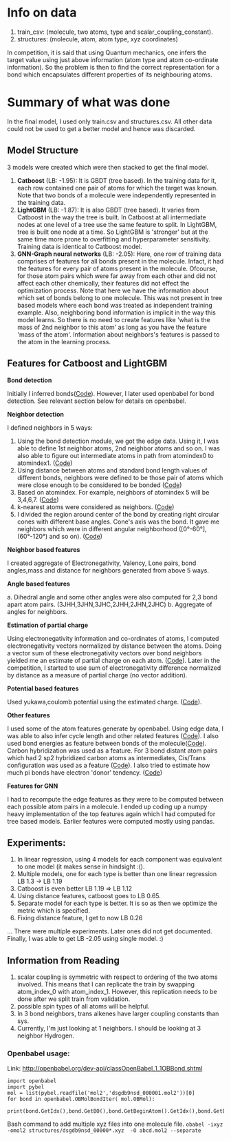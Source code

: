 # Info on data
1. train_csv: (molecule, two atoms, type and scalar_coupling_constant).
2. structures: (molecule, atom, atom type, xyz coordinates)

In competition, it is said that using Quantum mechanics, one infers the target value using just above information (atom type and atom co-ordinate information). So the problem is then to find the
correct representation for a bond which encapsulates different properties of its neighbouring atoms.

# Summary of what was done
In the final model, I used only train.csv and structures.csv. All other data could not be used to get a better model and hence was discarded.

## Model Structure
3 models were created which were then stacked to get the final model.
1. **Catboost** (LB: -1.95): It is GBDT (tree based). In the training data for it, each row contained one pair of atoms for which the target was known. Note that two bonds of a molecule were independently represented in the training data.
2. **LightGBM** (LB: -1.87): It is also GBDT (tree based). It varies from Catboost in the way the tree is built. In Catboost at all intermediate nodes at one level of a tree use the same feature to split. In LightGBM, tree is built one node at a time. So LightGBM is 'stronger' but at the same time more prone to overfitting and hyperparameter sensitivity. Training data is identical to Catboost model.
3. **GNN-Graph neural networks** (LB: -2.05): Here, one row of training data comprises of features for all bonds present in the molecule. Infact, it had the features for every pair of atoms present in the molecule. Ofcourse, for those atom pairs which were far away from each other and did not affect each other chemically, their features did not effect the optimization process. Note that here we have the information about which set of bonds belong to one molecule. This was not present in tree based models where each bond was treated as independent training example. Also, neighboring bond information is implicit in the way this model learns. So there is no need to create features like 'what is the mass of 2nd neighbor to this atom' as long as you have the feature 'mass of the atom'. Information about neighbors's features is passed to the atom in the learning process.

## Features for Catboost and LightGBM
**Bond detection**

Initially I inferred bonds([Code](find_edges.py)). However, I later used openbabel for bond detection. See relevant section below for details on openbabel.

**Neighbor detection**

I defined neighbors in 5 ways:
1. Using the bond detection module, we got the edge data. Using it, I was able to define 1st neighbor atoms, 2nd neighbor atoms and so on. I was also able to figure out intermediate atoms in path from atomindex0 to atomindex1. ([Code](compute_intermediate_atoms.py#L121))
2. Using distance between atoms and standard bond length values of different bonds, neighbors were defined to be those pair of atoms which were close enough to be considered to be bonded ([Code](neighbor_features_distance.py#L104))
3. Based on atomindex. For example, neighbors of atomindex 5 will be 3,4,6,7. ([Code](neighbor_features_atom_index.py))
4. k-nearest atoms were considered as neighbors. ([Code](edge_features.py#L182))
5. I divided the region around center of the bond by creating right circular cones with different base angles. Cone's axis was the bond. It gave me neighbors which were in different angular neighborhood ([0°-60°], (60°-120°) and so on). ([Code](conical_segmented_features.py))

**Neighbor based features**

I created aggregate of Electronegativity, Valency, Lone pairs, bond angles,mass and distance for neighbors generated from above 5 ways.

**Angle based features**

a. Dihedral angle and some other angles were also computed for 2,3 bond apart atom pairs. (3JHH,3JHN,3JHC,2JHH,2JHN,2JHC)
b. Aggregate of angles for neighbors.

**Estimation of partial charge**

Using electronegativity information and co-ordinates of atoms, I computed electronegativity vectors normalized by distance between the atoms. Doing a vector sum of these electronegativity vectors over bond neighbors yielded me an estimate of partial charge on each atom. ([Code](edge_features.py#L95)). Later in the competition, I started to use sum of electronegativity difference normalized by distance as a measure of partial charge (no vector addition).

**Potential based features**

Used yukawa,coulomb potential using the estimated charge. ([Code](atom_potentials.py#L14)).

**Other features**

I used some of the atom features generate by openbabel. Using edge data, I was able to also infer cycle length and other related features ([Code](cycle_features.py#L23)). I also used bond energies as feature between bonds of the molecule([Code](bond_features.py#L31)). Carbon hybridization was used as a feature. For 3 bond distant atom pairs which had 2 sp2 hybridized carbon atoms as intermediates, Cis/Trans configuration was used as a feature ([Code](intermediate_atom_features.py#L144)). I also tried to estimate how much pi bonds have electron 'donor' tendency. ([Code](pi_donor.py))

**Features for GNN**

I had to recompute the edge features as they were to be computed between each possible atom pairs in a molecule. I ended up coding up a numpy heavy implementation of the top features again which I had computed for tree based models. Earlier features were computed mostly using pandas.


## Experiments:
1. In linear regression, using 4 models for each component was equivalent to one model (it makes sense in hindsight :().
2. Multiple models, one for each type is better  than one linear regression LB 1.3 -> LB 1.19
3. Catboost is even better LB 1.19 => LB 1.12
4. Using distance features, catboost goes to LB 0.65.
5. Separate model for each type is better. It is so as then we optimize the metric which is specified.
6. Fixing distance feature, I get to now LB 0.26

... There were multiple experiments. Later ones did not get documented. Finally, I was able to get LB -2.05 using single model. :)


## Information from Reading
1. scalar coupling is symmetric with respect to ordering of the two atoms involved. This means that I can replicate the train by swapping atom_index_0 with atom_index_1. However, this replication needs to be done after we split train from validation.
2. possible spin types of all atoms will be helpful.
3. In 3 bond neighbors, trans alkenes have larger coupling constants than sys.
4. Currently, I'm just looking at 1 neighbors. I should be looking at 3 neighbor Hydrogen.


### Openbabel usage:

Link: http://openbabel.org/dev-api/classOpenBabel_1_1OBBond.shtml

```
import openbabel
import pybel
mol = list(pybel.readfile('mol2','dsgdb9nsd_000001.mol2'))[0]
for bond in openbabel.OBMolBondIter( mol.OBMol):
    print(bond.GetIdx(),bond.GetBO(),bond.GetBeginAtom().GetIdx(),bond.GetEndAtom().GetIdx())
```

Bash command to add multiple xyz files into one molecule file. `obabel -ixyz -omol2 structures/dsgdb9nsd_00000*.xyz  -O abcd.mol2 --separate`


